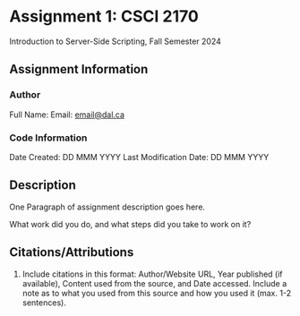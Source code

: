 <!--- The following README.md sample file was adapted from https://gist.github.com/PurpleBooth/109311bb0361f32d87a2#file-readme-template-md by Raghav Sampangi for academic use ---> 
<!--- You may delete any comments in this sample README.md file. Update information in this readme file with information from your work, and if there are sections that are marked "[OPTIONAL]" that you do not need in a specific section, simply delete them. Retain the other sections. --->
# Assignment 1: CSCI 2170

Introduction to Server-Side Scripting, Fall Semester 2024

## Assignment Information

### Author

Full Name: <Your Name Here>
Email: email@dal.ca

### Code Information

Date Created: DD MMM YYYY
Last Modification Date: DD MMM YYYY

## Description

One Paragraph of assignment description goes here.

What work did you do, and what steps did you take to work on it?

## Citations/Attributions

1. Include citations in this format:
Author/Website URL, Year published (if available), Content used from the source, and Date accessed. Include a note as to what you used from this source and how you used it (max. 1-2 sentences).
